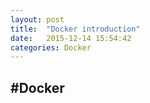 ```yaml
---
layout: post
title:  "Docker introduction"
date:   2015-12-14 15:54:42
categories: Docker
---
```


#Docker
---